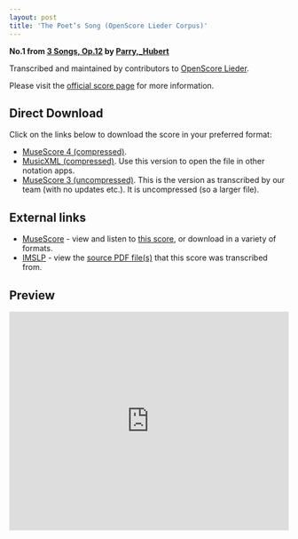 ```yaml
---
layout: post
title: 'The Poet‘s Song (OpenScore Lieder Corpus)'
---
```


__No.1 from [3 Songs, Op.12](https://fourscoreandmore.org/OpenScore/Parry%2C_Hubert/3_Songs%2C_Op.12/) by [Parry,_Hubert](https://fourscoreandmore.org/OpenScore/Parry%2C_Hubert)__

Transcribed and maintained by contributors to [OpenScore Lieder].

Please visit the [official score page] for more information.

[official score page]: https://musescore.com/openscore-lieder-corpus/scores/6434272
[OpenScore Lieder]: https://musescore.com/openscore-lieder-corpus

## Direct Download

Click on the links below to download the score in your preferred format:
- [MuseScore 4 (compressed)](https://fourscoreandmore.org/OpenScore/Parry%2C_Hubert/3_Songs%2C_Op.12/1_The_Poet%E2%80%98s_Song.mscz).
- [MusicXML (compressed)](https://fourscoreandmore.org/OpenScore/Parry%2C_Hubert/3_Songs%2C_Op.12/1_The_Poet%E2%80%98s_Song.mxl). Use this version to open the file in other notation apps.
- [MuseScore 3 (uncompressed)](https://raw.githubusercontent.com/OpenScore/Lieder/refs/heads/main/scores/Parry%2C_Hubert/3_Songs%2C_Op.12/1_The_Poet%E2%80%98s_Song/lc6434272.mscx). This is the version as transcribed by our team (with no updates etc.). It is uncompressed (so a larger file).

## External links

- [MuseScore] - view and listen to [this score][MuseScore], or download in a variety of formats.
- [IMSLP] - view the [source PDF file(s)][IMSLP] that this score was transcribed from.

[MuseScore]: https://musescore.com/score/6434272
[IMSLP]: https://imslp.org/wiki/Special:ReverseLookup/184205

## Preview

<iframe width="100%" height="394" src="https://musescore.com/openscore-lieder-corpus/scores/6434272/embed" frameborder="0" allowfullscreen allow="autoplay; fullscreen"></iframe>

